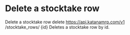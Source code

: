 # Delete a stocktake row

Delete a stocktake row delete https://api.katanamrp.com/v1 /stocktake_rows/ {id} Deletes
a stocktake row by id.
